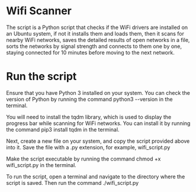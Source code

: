 # Wifi Scanner
The script is a Python script that checks if the WiFi drivers are installed on an Ubuntu system, if not it installs them and loads them, then it scans for nearby WiFi networks, saves the detailed results of open networks in a file, sorts the networks by signal strength and connects to them one by one, staying connected for 10 minutes before moving to the next network.

# Run the script
Ensure that you have Python 3 installed on your system. You can check the version of Python by running the command python3 --version in the terminal.

You will need to install the tqdm library, which is used to display the progress bar while scanning for WiFi networks. You can install it by running the command pip3 install tqdm in the terminal. 

Next, create a new file on your system, and copy the script provided above into it. Save the file with a .py extension, for example, wifi_script.py

Make the script executable by running the command chmod +x wifi_script.py in the terminal.

To run the script, open a terminal and navigate to the directory where the script is saved. Then run the command ./wifi_script.py
